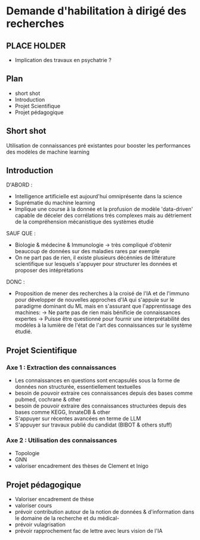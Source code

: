 # Demande d'habilitation à dirigé des recherches


## PLACE HOLDER

 * Implication des travaux en psychatrie ?
 

## Plan
 * short shot
 * Introduction
 * Projet Scientifique
 * Projet pédagogique

## Short shot
Utilisation de connaissances pré existantes pour booster les performances des modèles de machine learning

## Introduction

 D'ABORD :
 - Intelligence artificielle est aujourd'hui omniprésente dans la science
 - Suprématie du machine learning
 - Implique une course à la donnée et la profusion de modèle 'data-driven' capable de déceler des corrélations trés complexes mais au détriement de la compréhension mécanistique des systèmes étudié

 SAUF QUE :
 - Biologie & médecine & Immunologie -> très compliqué d'obtenir beaucoup de données sur des maladies rares par exemple
 - On ne part pas de rien, il existe plusieurs décénnies de littérature scientifique sur lesquels s'appuyer pour structurer les données et proposer des intéprétations

 DONC :
 - Proposition de mener des recherches à la croisé de l'IA et de l'immuno pour développer de nouvelles approches d'IA qui s'appuie sur le paradigme dominant du ML mais en s'assurant que l'apprentissage des machines:
   -> Ne parte pas de rien mais bénificie de connaissances expertes
   -> Puisse être questionné pour fournir une interprétabilité des modèles à la lumière de l'état de l'art des connaissances sur le système étudié.

## Projet Scientifique

### Axe 1 : Extraction des connaissances
  - Les connaissances en questions sont encapsulés sous la forme de données non structurée, essentiellement textuelles
  - besoin de pouvoir extraire ces connaissances depuis des bases comme pubmed, cochrane & other
  - besoin de pouvoir extraire des connaissances structurées depuis des bases comme KEGG, InnateDB & other
  - S'appuyer sur récentes avancées en terme de LLM
  - S'appuyer sur travaux publié du candidat (BIBOT & others stuff)

### Axe 2 : Utilisation des connaissances
 - Topologie
 - GNN
 - valoriser encadrement des thèses de Clement et Inigo
 

## Projet pédagogique

 - Valoriser encadrement de thèse
 - valoriser cours
 - prévoir contribution autour de la notion de données & d'information dans le domaine de la recherche et du médical- 
 - prévoir vulagrisation
 - prévoir rapprochement fac de lettre avec leurs vision de l'IA 
